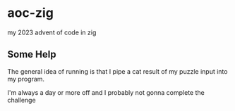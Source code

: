 # aoc-zig
my 2023 advent of code in zig

## Some Help
The general idea of running is that I pipe a cat result of my puzzle input into my program.

I'm always a day or more off and I probably not gonna complete the challenge
